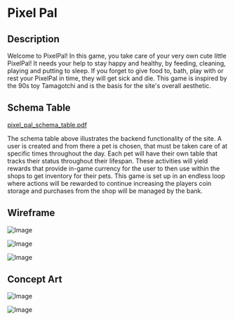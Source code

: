 # Pixel Pal

## Description

Welcome to PixelPal! In this game, you take care of your very own cute little PixelPal! It needs your help to stay happy and healthy, by feeding, cleaning, playing and putting to sleep. If you forget to give food to, bath, play with or rest your PixelPal in time, they will get sick and die. This game is inspired by the 90s toy Tamagotchi and is the basis for the site's overall aesthetic.

## Schema Table

[pixel_pal_schema_table.pdf](https://github.com/user-attachments/files/20886152/pixel_pal_schema_table.pdf)

The schema table above illustrates the backend functionality of the site. A user is created and from there a pet is chosen, that must be taken care of at specific times throughout the day. Each pet will have their own table that tracks their status throughout their lifespan. These activities will yield rewards that provide in-game currency for the user to then use within the shops to get inventory for their pets. This game is set up in an endless loop where actions will be rewarded to continue increasing the players coin storage and purchases from the shop will be managed by the bank.

## Wireframe

![Image](https://github.com/user-attachments/assets/74c503e5-71ed-4c67-8632-7e7c977f8d52)

![Image](https://github.com/user-attachments/assets/1d22a260-8bef-45cd-8bcf-d50d1c35abac)

![Image](https://github.com/user-attachments/assets/34d2adc5-e1a6-4819-8b45-e761dcda4a78)

## Concept Art

![Image](https://github.com/user-attachments/assets/8fd2e475-c4e4-4936-8cd8-623e52d4504e)

![Image](https://github.com/user-attachments/assets/522f05df-4145-44ef-aa10-1f1adee7f2bc)

